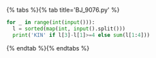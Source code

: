 {% tabs %}{% tab title='BJ_9076.py' %}

```py
for _ in range(int(input())):
  l = sorted(map(int, input().split()))
  print('KIN' if l[3]-l[1]>=4 else sum(l[1:4]))
```

{% endtab %}{% endtabs %}
